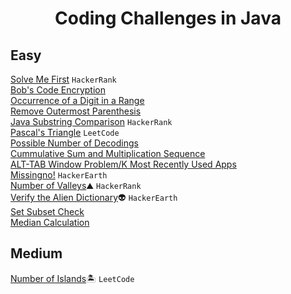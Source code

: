 <h1 align="center">Coding Challenges in Java</h1>

## Easy
<a href="https://github.com/PranavBawgikar/java-coding-challenges/blob/main/SolveMeFirst.java">Solve Me First</a> `HackerRank` <br>
<a href="https://github.com/PranavBawgikar/java-coding-challenges/blob/main/BobEncryption.java">Bob's Code Encryption</a><br>
<a href="https://github.com/PranavBawgikar/java-coding-challenges/blob/main/DigitOcurrence.java">Occurrence of a Digit in a Range</a><br>
<a href="https://github.com/PranavBawgikar/java-coding-challenges/blob/main/OuterParenthesis.java">Remove Outermost Parenthesis</a><br>
<a href="https://github.com/PranavBawgikar/java-coding-challenges/blob/main/SubstringComp.java">Java Substring Comparison</a> `HackerRank`<br>
<a href="https://github.com/PranavBawgikar/java-coding-challenges/blob/main/PascalTri.java">Pascal's Triangle</a> `LeetCode`<br>
<a href="https://github.com/PranavBawgikar/java-coding-challenges/blob/main/PossibleDecodings.java">Possible Number of Decodings</a><br>
<a href="https://github.com/PranavBawgikar/java-coding-challenges/blob/main/Sequence.java">Cummulative Sum and Multiplication Sequence</a><br>
<a href="https://github.com/PranavBawgikar/java-coding-challenges/blob/main/AltTabProb.java">ALT-TAB Window Problem/K Most Recently Used Apps</a><br>
<a href="https://github.com/PranavBawgikar/java-coding-challenges/blob/main/Missingno.java">Missingno!</a> `HackerEarth`<br>
<a href="https://github.com/PranavBawgikar/java-coding-challenges/blob/main/NumberOfValleys.java">Number of Valleys</a>⛰️ `HackerRank`<br>
<a href="https://github.com/PranavBawgikar/java-coding-challenges/blob/main/AlienDict.java">Verify the Alien Dictionary</a>👽 `HackerEarth`<br>
<a href="https://github.com/PranavBawgikar/java-coding-challenges/blob/main/SubsetCheck.java">Set Subset Check</a><br>
<a href="https://github.com/PranavBawgikar/java-coding-challenges/blob/main/Median.java">Median Calculation</a><br>

## Medium
<a href="https://github.com/PranavBawgikar/java-coding-challenges/blob/main/NumOfIslands.java">Number of Islands</a>🏝️ `LeetCode`<br>
